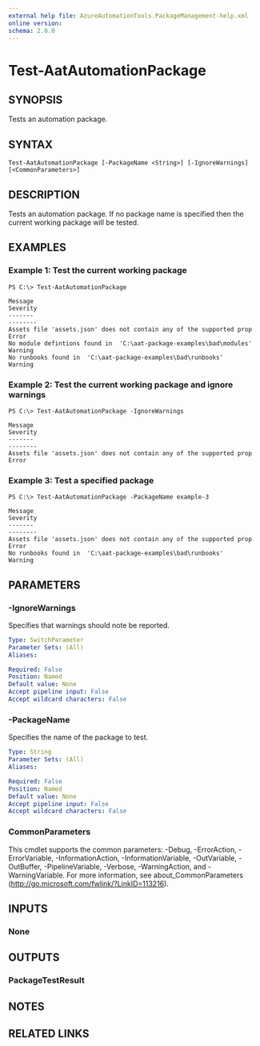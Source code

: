 ```yaml
---
external help file: AzureAutomationTools.PackageManagement-help.xml
online version: 
schema: 2.0.0
---
```


# Test-AatAutomationPackage

## SYNOPSIS
Tests an automation package.

## SYNTAX

```
Test-AatAutomationPackage [-PackageName <String>] [-IgnoreWarnings] [<CommonParameters>]
```

## DESCRIPTION
Tests an automation package. If no package name is specified then the current working package will be tested.

## EXAMPLES

### Example 1: Test the current working package
```
PS C:\> Test-AatAutomationPackage

Message                                                                Severity
-------                                                                --------
Assets file 'assets.json' does not contain any of the supported prop   Error
No module defintions found in  'C:\aat-package-examples\bad\modules'   Warning
No runbooks found in  'C:\aat-package-examples\bad\runbooks'           Warning
```

### Example 2: Test the current working package and ignore warnings
```
PS C:\> Test-AatAutomationPackage -IgnoreWarnings

Message                                                                Severity
-------                                                                --------
Assets file 'assets.json' does not contain any of the supported prop   Error
```

### Example 3: Test a specified package
```
PS C:\> Test-AatAutomationPackage -PackageName example-3

Message                                                                Severity
-------                                                                --------
Assets file 'assets.json' does not contain any of the supported prop   Error
No runbooks found in  'C:\aat-package-examples\bad\runbooks'           Warning
```

## PARAMETERS

### -IgnoreWarnings
Specifies that warnings should note be reported.

```yaml
Type: SwitchParameter
Parameter Sets: (All)
Aliases: 

Required: False
Position: Named
Default value: None
Accept pipeline input: False
Accept wildcard characters: False
```

### -PackageName
Specifies the name of the package to test.

```yaml
Type: String
Parameter Sets: (All)
Aliases: 

Required: False
Position: Named
Default value: None
Accept pipeline input: False
Accept wildcard characters: False
```

### CommonParameters
This cmdlet supports the common parameters: -Debug, -ErrorAction, -ErrorVariable, -InformationAction, -InformationVariable, -OutVariable, -OutBuffer, -PipelineVariable, -Verbose, -WarningAction, and -WarningVariable. For more information, see about_CommonParameters (http://go.microsoft.com/fwlink/?LinkID=113216).

## INPUTS

### None

## OUTPUTS

### PackageTestResult
<!--## NOTES-->

<!--## RELATED LINKS-->

## NOTES

## RELATED LINKS

